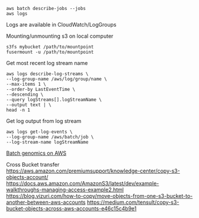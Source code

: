     aws batch describe-jobs --jobs
    aws logs

Logs are available in CloudWatch/LogGroups

Mounting/unmounting s3 on local computer

    s3fs mybucket /path/to/mountpoint
    fusermount -u /path/to/mountpoint

Get most recent log stream name

    aws logs describe-log-streams \
    --log-group-name /aws/log/group/name \
    --max-items 1 \
    --order-by LastEventTime \
    --descending \
    --query logStreams[].logStreamName \
    --output text | \
    head -n 1

Get log output from log stream

    aws logs get-log-events \
    --log-group-name /aws/batch/job \
    --log-stream-name logStreamName
    
[Batch genomics on AWS](https://aws.amazon.com/blogs/compute/building-high-throughput-genomics-batch-workflows-on-aws-introduction-part-1-of-4/)

Cross Bucket transfer
<https://aws.amazon.com/premiumsupport/knowledge-center/copy-s3-objects-account/>
<https://docs.aws.amazon.com/AmazonS3/latest/dev/example-walkthroughs-managing-access-example2.html>
<https://blog.vizuri.com/how-to-copy/move-objects-from-one-s3-bucket-to-another-between-aws-accounts>
<https://medium.com/tensult/copy-s3-bucket-objects-across-aws-accounts-e46c15c4b9e1>

